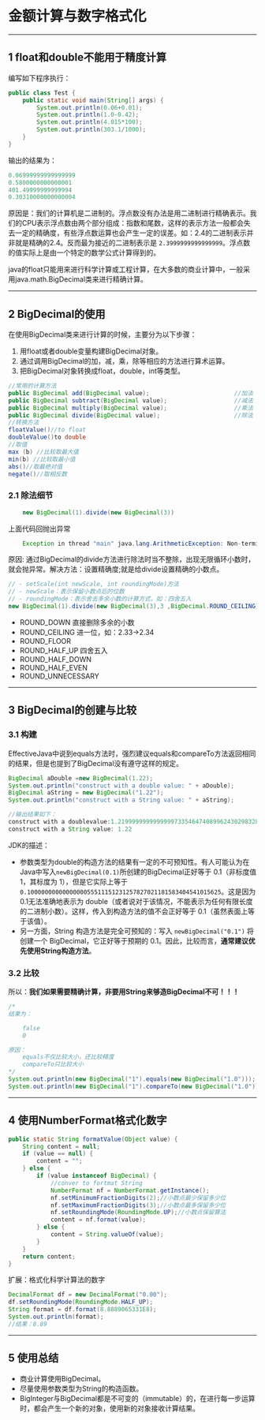 # 金额计算与数字格式化

---

## 1 float和double不能用于精度计算

编写如下程序执行：

```java
public class Test {
    public static void main(String[] args) {
        System.out.println(0.06+0.01);
        System.out.println(1.0-0.42);
        System.out.println(4.015*100);
        System.out.println(303.1/1000);
    }
}
```

输出的结果为：

```java
0.06999999999999999
0.5800000000000001
401.49999999999994
0.30310000000000004
```

原因是：我们的计算机是二进制的。浮点数没有办法是用二进制进行精确表示。我们的CPU表示浮点数由两个部分组成：指数和尾数，这样的表示方法一般都会失去一定的精确度，有些浮点数运算也会产生一定的误差。如：2.4的二进制表示并非就是精确的2.4。反而最为接近的二进制表示是 `2.3999999999999999`。浮点数的值实际上是由一个特定的数学公式计算得到的。

java的float只能用来进行科学计算或工程计算，在大多数的商业计算中，一般采用java.math.BigDecimal类来进行精确计算。

---

## 2 BigDecimal的使用

   在使用BigDecimal类来进行计算的时候，主要分为以下步骤：

1. 用float或者double变量构建BigDecimal对象。
2. 通过调用BigDecimal的加，减，乘，除等相应的方法进行算术运算。
3. 把BigDecimal对象转换成float，double，int等类型。

```java
//常用的计算方法
public BigDecimal add(BigDecimal value);                        //加法
public BigDecimal subtract(BigDecimal value);                   //减法
public BigDecimal multiply(BigDecimal value);                   //乘法
public BigDecimal divide(BigDecimal value);                     //除法
//转换方法
floatValue()//to float
doubleValue()to double
//取值
max (b) //比较取最大值
min(b) //比较取最小值
abs()//取最绝对值
negate()//取相反数
```

### 2.1 除法细节

```java
    new BigDecimal(1).divide(new BigDecimal(3))
```

上面代码回抛出异常

```java
    Exception in thread "main" java.lang.ArithmeticException: Non-terminating decimal expansion; no exact representable decimal result.
```

原因: 通过BigDecimal的divide方法进行除法时当不整除，出现无限循环小数时，就会抛异常。解决方法：设置精确度;就是给divide设置精确的小数点。

```java
// - setScale(int newScale, int roundingMode)方法
// - newScale：表示保留小数点后的位数
// - roundingMode：表示舍去多余小数的计算方式，如：四舍五入
new BigDecimal(1).divide(new BigDecimal(3),3 ,BigDecimal.ROUND_CEILING)
```

- ROUND_DOWN 直接删除多余的小数
- ROUND_CEILING 进一位，如：2.33->2.34
- ROUND_FLOOR
- ROUND_HALF_UP 四舍五入
- ROUND_HALF_DOWN
- ROUND_HALF_EVEN
- ROUND_UNNECESSARY

---

## 3 BigDecimal的创建与比较

### 3.1 构建

EffectiveJava中说到equals方法时，强烈建议equals和compareTo方法返回相同的结果，但是也提到了BigDecimal没有遵守这样的规定。

```java
BigDecimal aDouble =new BigDecimal(1.22);
System.out.println("construct with a double value: " + aDouble);
BigDecimal aString = new BigDecimal("1.22");
System.out.println("construct with a String value: " + aString);

//输出结果如下：
construct with a doublevalue:1.2199999999999999733546474089962430298328399658203125
construct with a String value: 1.22
```

 JDK的描述：

- 参数类型为double的构造方法的结果有一定的不可预知性。有人可能认为在Java中写入`newBigDecimal(0.1)`所创建的BigDecimal正好等于 0.1（非标度值 1，其标度为 1），但是它实际上等于`0.1000000000000000055511151231257827021181583404541015625`。这是因为0.1无法准确地表示为 double（或者说对于该情况，不能表示为任何有限长度的二进制小数）。这样，传入到构造方法的值不会正好等于 0.1（虽然表面上等于该值）。
- 另一方面，String 构造方法是完全可预知的：写入 `newBigDecimal("0.1")` 将创建一个 BigDecimal，它正好等于预期的 0.1。因此，比较而言，**通常建议优先使用String构造方法**。

### 3.2 比较

所以：**我们如果需要精确计算，非要用String来够造BigDecimal不可！！！**

```java
/*
结果为：

    false
    0

原因：
    equals不仅比较大小，还比较精度
    compareTo只比较大小
*/
System.out.println(new BigDecimal("1").equals(new BigDecimal("1.0")));
System.out.println(new BigDecimal("1").compareTo(new BigDecimal("1.0")));
```

---

## 4 使用NumberFormat格式化数字

```java
public static String formatValue(Object value) {
    String content = null;
    if (value == null) {
        content = "";
    } else {
        if (value instanceof BigDecimal) {
            //conver to fortmat String
            NumberFormat nf = NumberFormat.getInstance();
            nf.setMinimumFractionDigits(2);//小数点最少保留多少位
            nf.setMaximumFractionDigits(3);//小数点最多保留多少位
            nf.setRoundingMode(RoundingMode.UP);//小数点保留算法
            content = nf.format(value);
        } else {
            content = String.valueOf(value);
        }
    }
    return content;
}
```

扩展：格式化科学计算法的数字

```java
DecimalFormat df = new DecimalFormat("0.00");
df.setRoundingMode(RoundingMode.HALF_UP);
String format = df.format(8.8889065331E8);
System.out.println(format);
//结果：8.89
```

---

## 5 使用总结

- 商业计算使用BigDecimal。
- 尽量使用参数类型为String的构造函数。
- BigInteger与BigDecimal都是不可变的（immutable）的，在进行每一步运算时，都会产生一个新的对象，使用新的对象接收计算结果。

